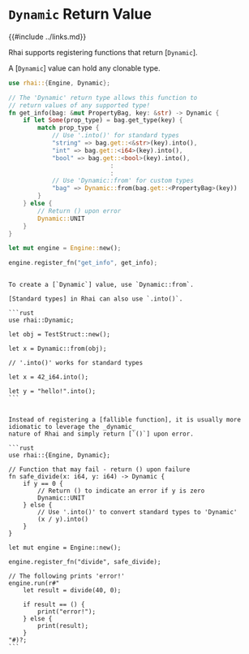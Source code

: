 `Dynamic` Return Value
======================

{{#include ../links.md}}

Rhai supports registering functions that return [`Dynamic`].

A [`Dynamic`] value can hold any clonable type.

```rust
use rhai::{Engine, Dynamic};

// The 'Dynamic' return type allows this function to
// return values of any supported type!
fn get_info(bag: &mut PropertyBag, key: &str) -> Dynamic {
    if let Some(prop_type) = bag.get_type(key) {
        match prop_type {
            // Use '.into()' for standard types
            "string" => bag.get::<&str>(key).into(),
            "int" => bag.get::<i64>(key).into(),
            "bool" => bag.get::<bool>(key).into(),
                            :
                            :
            // Use 'Dynamic::from' for custom types
            "bag" => Dynamic::from(bag.get::<PropertyBag>(key))
        }
    } else {
        // Return () upon error
        Dynamic::UNIT
    }
}

let mut engine = Engine::new();

engine.register_fn("get_info", get_info);
```

~~~admonish tip.small "Tip: Create a `Dynamic`"

To create a [`Dynamic`] value, use `Dynamic::from`.

[Standard types] in Rhai can also use `.into()`.

```rust
use rhai::Dynamic;

let obj = TestStruct::new();

let x = Dynamic::from(obj);

// '.into()' works for standard types

let x = 42_i64.into();

let y = "hello!".into();
```
~~~


~~~admonish tip.small "Tip: Alternative to fallible functions"

Instead of registering a [fallible function], it is usually more idiomatic to leverage the _dynamic_
nature of Rhai and simply return [`()`] upon error.

```rust
use rhai::{Engine, Dynamic};

// Function that may fail - return () upon failure
fn safe_divide(x: i64, y: i64) -> Dynamic {
    if y == 0 {
        // Return () to indicate an error if y is zero
        Dynamic::UNIT
    } else {
        // Use '.into()' to convert standard types to 'Dynamic'
        (x / y).into()
    }
}

let mut engine = Engine::new();

engine.register_fn("divide", safe_divide);

// The following prints 'error!'
engine.run(r#"
    let result = divide(40, 0);
    
    if result == () {
        print("error!");
    } else {
        print(result);
    }
"#)?;
```
~~~
